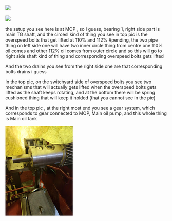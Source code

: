 
![](https://i.imgur.com/uzlWWJJ.jpeg)

![](https://i.imgur.com/MQnCiY0.jpeg)


the setup you see here is at MOP , so I guess, bearing 1, right side part is main TG shaft, and the circesl kind of thing you see in top pic is the overspeed bolts that get lifted at 110% and 112% #pending, the two pipe thing on left side one will have two inner circle thing from centre one 110% oil comes and other 112% oil comes from outer circle and so this will go to right side shaft kind of thing and corresponding overspeed bolts gets lifted

And the two drains you see from the right side one are that corresponding bolts drains i guess

In the top pic, on the switchyard side of overspeed bolts you see two mechanisms that will actually gets lifted when the overspeed bolts gets lifted as the shaft keeps rotating, and at the bottom there will be spring cushioned thing that will keep it holded (that you cannot see in the pic)

And in the top pic , at the right most end you see a gear system, which corresponds to gear connected to MOP, Main oil pump, and this whole thing is Main oil tank

[![](2024-08-02_google-photo_181628.jpg)](https://photos.google.com/lr/photo/APoIuWr_I3iHEvaQiNrGKKq1ozMqFKNm0SetkXWtHzKKeIdxRyM1xx9DPW_0SjJF0oWd7CJ0gVEyhd11qg91xEhxOZo9FJhbgg) 


